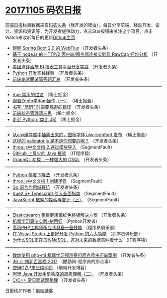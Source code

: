 # [20171105 码农日报](https://toutiao.qdkfweb.cn/date/2017/11/05)

[前端日报](https://qdkfweb.cn/c/news)栏目数据来自[码农头条](https://toutiao.qdkfweb.cn/)（我开发的爬虫），每日分享前端、移动开发、设计、资源和资讯等，为开发者提供动力，点击Star按钮来关注这个项目，点击Watch来收听每日的更新[Github主页](https://github.com/kujian/frontendDaily)
* [聊聊 Spring Boot 2.0 的 WebFlux](https://toutiao.qdkfweb.cn/55510.html) （开发者头条）
* [基于 node.js 的 HTTP/2 客户端/服务器连接实验及 RawCap 抓包分析](https://toutiao.qdkfweb.cn/55519.html) （开发者头条）
* [美团点评酒旅 BI 报表工具平台开发实践](https://toutiao.qdkfweb.cn/55512.html) （开发者头条）
* [Python 开发实践经验](https://toutiao.qdkfweb.cn/55513.html) （开发者头条）
* [前端笔试面试简答题汇总](https://toutiao.qdkfweb.cn/55504.html) （开发者头条）

***
* [Vue 常用的过渡](https://toutiao.qdkfweb.cn/55492.html) （稀土掘金）
* [跟着Zepto学dom操作（一）](https://toutiao.qdkfweb.cn/55494.html) （稀土掘金）
* [书写 “简历” 时需要规避的错误](https://toutiao.qdkfweb.cn/55511.html) （开发者头条）
* [前端状态管理请三思](https://toutiao.qdkfweb.cn/55495.html) （稀土掘金）
* [走近 Python (类比 JS)](https://toutiao.qdkfweb.cn/55496.html) （稀土掘金）

***
* [从uiw组件库中抽离出来的，图标字体 uiw-iconfont 发布](https://toutiao.qdkfweb.cn/55497.html) （稀土掘金）
* [这样的 validator.js 是不是你想要的呢？](https://toutiao.qdkfweb.cn/55515.html) （开发者头条）
* [three.js中文文档 2.通过模块导入](https://toutiao.qdkfweb.cn/55488.html) （SegmentFault）
* [GitHub 上最火的 Java 框架](https://toutiao.qdkfweb.cn/55544.html) （IT程序猿）
* [GraphQL 初探：一种强大的 DSQL](https://toutiao.qdkfweb.cn/55505.html) （开发者头条）

***
* [Python 梯度下降法](https://toutiao.qdkfweb.cn/55517.html) （开发者头条）
* [three.js中文文档 1.创建场景](https://toutiao.qdkfweb.cn/55489.html) （SegmentFault）
* [Go 语言作用域踩坑](https://toutiao.qdkfweb.cn/55506.html) （开发者头条）
* [Vue2.5+ Typescript 引入全面指南](https://toutiao.qdkfweb.cn/55490.html) （SegmentFault）
* [JavaScript 框架的探索与变迁（上）](https://toutiao.qdkfweb.cn/55491.html) （SegmentFault）

***
* [Elasticsearch 集群健康值红色终极解决方案](https://toutiao.qdkfweb.cn/55508.html) （开发者头条）
* [机器学习算法实践-树回归](https://toutiao.qdkfweb.cn/55539.html) （Python开发者）
* [高级PHP工程师所应该具备一些技能](https://toutiao.qdkfweb.cn/55541.html) （程序员俱乐部）
* [在 Visual Studio 上更好开发 Python 的六大功能](https://toutiao.qdkfweb.cn/55542.html) （程序员俱乐部）
* [为什么SQL正在击败NoSQL，这对未来的数据意味着什么](https://toutiao.qdkfweb.cn/55543.html) （IT程序猿）

***
* [教你使用 php-ml 机器学习预测泰坦尼克号生还率案例](https://toutiao.qdkfweb.cn/55516.html) （开发者头条）
* [36 计·胡润百富榜 2017](https://toutiao.qdkfweb.cn/55545.html) （酷勤网-程序员的那点事）
* [使用GZIP来压缩网页](https://toutiao.qdkfweb.cn/55546.html) （前端开发博客）
* [阿里 Java 开发手册零度的思考理解（二）](https://toutiao.qdkfweb.cn/55507.html) （开发者头条）
* [C/C++ 常见面试题整理](https://toutiao.qdkfweb.cn/55520.html) （开发者头条）

日报维护作者：[前端博客](https://qdkfweb.cn/) 